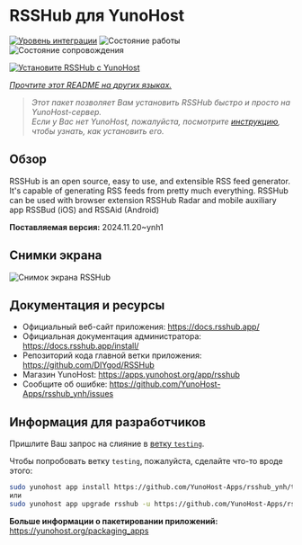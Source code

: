 <!--
Важно: этот README был автоматически сгенерирован <https://github.com/YunoHost/apps/tree/master/tools/readme_generator>
Он НЕ ДОЛЖЕН редактироваться вручную.
-->

# RSSHub для YunoHost

[![Уровень интеграции](https://apps.yunohost.org/badge/integration/rsshub)](https://ci-apps.yunohost.org/ci/apps/rsshub/)
![Состояние работы](https://apps.yunohost.org/badge/state/rsshub)
![Состояние сопровождения](https://apps.yunohost.org/badge/maintained/rsshub)

[![Установите RSSHub с YunoHost](https://install-app.yunohost.org/install-with-yunohost.svg)](https://install-app.yunohost.org/?app=rsshub)

*[Прочтите этот README на других языках.](./ALL_README.md)*

> *Этот пакет позволяет Вам установить RSSHub быстро и просто на YunoHost-сервер.*  
> *Если у Вас нет YunoHost, пожалуйста, посмотрите [инструкцию](https://yunohost.org/install), чтобы узнать, как установить его.*

## Обзор

RSSHub is an open source, easy to use, and extensible RSS feed generator. It's capable of generating RSS feeds from pretty much everything. RSSHub can be used with browser extension RSSHub Radar and mobile auxiliary app RSSBud (iOS) and RSSAid (Android)


**Поставляемая версия:** 2024.11.20~ynh1

## Снимки экрана

![Снимок экрана RSSHub](./doc/screenshots/screenshot.png)

## Документация и ресурсы

- Официальный веб-сайт приложения: <https://docs.rsshub.app/>
- Официальная документация администратора: <https://docs.rsshub.app/install/>
- Репозиторий кода главной ветки приложения: <https://github.com/DIYgod/RSSHub>
- Магазин YunoHost: <https://apps.yunohost.org/app/rsshub>
- Сообщите об ошибке: <https://github.com/YunoHost-Apps/rsshub_ynh/issues>

## Информация для разработчиков

Пришлите Ваш запрос на слияние в [ветку `testing`](https://github.com/YunoHost-Apps/rsshub_ynh/tree/testing).

Чтобы попробовать ветку `testing`, пожалуйста, сделайте что-то вроде этого:

```bash
sudo yunohost app install https://github.com/YunoHost-Apps/rsshub_ynh/tree/testing --debug
или
sudo yunohost app upgrade rsshub -u https://github.com/YunoHost-Apps/rsshub_ynh/tree/testing --debug
```

**Больше информации о пакетировании приложений:** <https://yunohost.org/packaging_apps>
